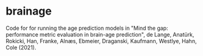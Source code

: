 # brainage
Code for for running the age prediction models in "Mind the gap: performance metric evaluation in brain-age prediction", de Lange, Anatürk, Rokicki, Han, Franke, Alnæs, Ebmeier, Draganski, Kaufmann, Westlye, Hahn, Cole (2021). 

